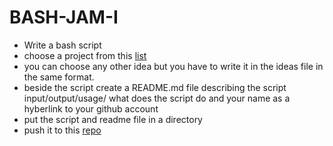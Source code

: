 # BASH-JAM-I

- Write a bash script
- choose a project from this [list](https://www.notion.so/Scripts-Ideas-6748b121b9e843c7b9f324c92a7523e5)
- you can choose any other idea but you have to write it in the ideas file in the same format.
- beside the script create a README.md file describing the script input/output/usage/ what does the script do and your name as a hyberlink to your github account
- put the script and readme file in a directory 
- push it to this [repo](https://github.com/Open-Source-Community/BASH-JAM-I)
